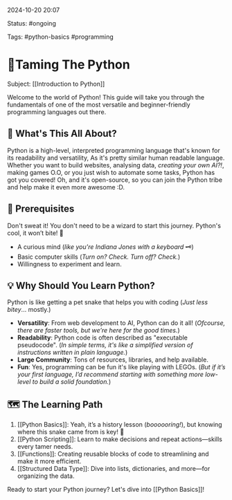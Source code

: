 2024-10-20 20:07

Status: #ongoing

Tags: #python-basics #programming

# 🐍Taming The Python
Subject: [[Introduction to Python]]

Welcome to the world of Python! This guide will take you through the fundamentals of one of the most versatile and beginner-friendly programming languages out there.

## 🎯 What's This All About?
Python is a high-level, interpreted programming language that's known for its readability and versatility, As it's pretty similar human readable language. Whether you want to build websites, analysing data, *creating your own AI?!*, making games O.O, or you just wish to automate some tasks, Python has got you covered! Oh, and it's open-source, so you can join the Python tribe and help make it even more awesome :D.

## 🧠 Prerequisites
Don't sweat it! You don't need to be a wizard to start this journey. Python's cool, it won’t bite! 🐍
- A curious mind (_like you're Indiana Jones with a keyboard_ 🗝️)
- Basic computer skills (_Turn on? Check. Turn off? Check._)
- Willingness to experiment and learn.

## 💡 Why Should You Learn Python?
Python is like getting a pet snake that helps you with coding (*Just less bitey*... mostly.)

- **Versatility**: From web development to AI, Python can do it all! (*Ofcourse, there are faster tools, but we’re here for the good times.*)
- **Readability**: Python code is often described as "executable pseudocode". (*In simple terms, it's like a simplified version of instructions written in plain language.*)
- **Large Community**: Tons of resources, libraries, and help available.
- **Fun**: Yes, programming can be fun it's like playing with LEGOs. (*But if it’s your first language, I’d recommend starting with something more low-level to build a solid foundation.*)

## 🗺️ The Learning Path

1. [[Python Basics]]: Yeah, it’s a history lesson (_boooooring!_), but knowing where this snake came from is key! 🐍
2. [[Python Scripting]]: Learn to make decisions and repeat actions—skills every tamer needs.
3. [[Functions]]: Creating reusable blocks of code to streamlining and make it more efficient.
4. [[Structured Data Type]]: Dive into lists, dictionaries, and more—for organizing the data.

Ready to start your Python journey? Let's dive into [[Python Basics]]!